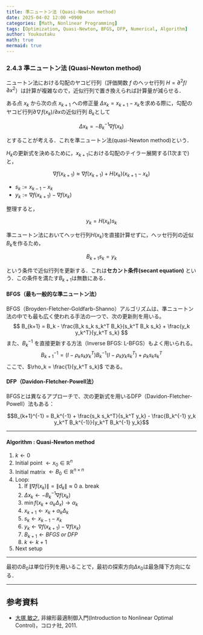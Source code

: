 ```yaml
---
title: 準ニュートン法 (Quasi-Newton method)
date: 2025-04-02 12:00 +0900
categories: [Math, Nonlinear Programming]
tags: [Optimization, Quasi-Newton, BFGS, DFP, Numerical, Algorithm]
author: Youkoutaku
math: true
mermaid: true
---
```


### 2.4.3 準ニュートン法 (Quasi-Newton method)

ニュートン法における勾配のヤコビ行列（評価関数 $f$ のヘッセ行列 $H=\partial^2f/\partial x^2$）は計算が複雑なので，近似行列で置き換えられば計算量が減らせる．

ある点 $x_k$ から次の点 $x_{k+1}$ への修正量 $\Delta x_k = x_{k+1}-x_k$を求める際に，勾配のヤコビ行列$\partial \nabla f(x_k)/\partial x$の近似行列 $B_k$として

$$\Delta x_k=-B_k^{-1}\nabla f(x_k)$$

とすることが考える．これを準ニュートン法(quasi-Newton method)という．

$H_k$の更新式を決めるために，$x_{k+1}$における勾配のテイラー展開する(1次まで)と，

$$\nabla f(x_{k+1})\approx \nabla f(x_{k+1})+H(x_{k})(x_{k+1}-x_k)$$
- $s_k:=x_{k-1}-x_k$
- $y_k:=\nabla f(x_{k+1}) - \nabla f(x_k)$

整理すると，

$$y_k=H(x_k)s_k$$

準ニュートン法においてヘッセ行列$H(x_k)$を直接計算せずに，ヘッセ行列の近似$B_k$を作るため，

$$B_{k+1}s_k=y_k$$

という条件で近似行列を更新する．これは**セカント条件(secant equation)** という．この条件を満たす$B_{k+1}$は無数にある．

#### BFGS（最も一般的な準ニュートン法）
BFGS（Broyden-Fletcher-Goldfarb-Shanno）アルゴリズムは、準ニュートン法の中でも最も広く使われる手法の一つで、次の更新則を用いる。
$$ B_{k+1} = B_k - \frac{B_k s_k s_k^T B_k}{s_k^T B_k s_k} + \frac{y_k y_k^T}{y_k^T s_k} $$
また、$B_k^{-1}$ を直接更新する方法（Inverse BFGS: L-BFGS）もよく用いられる。
$$ B_{k+1}^{-1} = (I - \rho_k s_k y_k^T) B_k^{-1} (I - \rho_k y_k s_k^T) + \rho_k s_k s_k^T $$
ここで、$\rho_k = \frac{1}{y_k^T s_k}$ である。

#### DFP（Davidon-Fletcher-Powell法）
BFGSとは異なるアプローチで、次の更新式を用いるDFP（Davidon-Fletcher-Powell）法もある：

$$B_{k+1}^{-1} = B_k^{-1} + \frac{s_k s_k^T}{s_k^T y_k} - \frac{B_k^{-1} y_k y_k^T B_k^{-1}}{y_k^T B_k^{-1} y_k}$$

---
#### Algorithm : Quasi-Newton method
1. $k \gets 0$ 
2. Initial point $\gets x_0\in\mathbb{R}^n$ 
3. Initial matrix $\gets B_0 \in \mathbb{R}^{n\times n}$
4. Loop:
	1. If  $\|\nabla f(x_k) \| = \|d_k\| \approx 0$ 
		a. break
	2. $\Delta x_{k} \gets -B_k^{-1}\nabla f(x_k)$
	3. $\min{f(x_k+\alpha_k\Delta_x)}\to \alpha_k$
	4. $x_{k+1}\gets x_k+\alpha_k\Delta _k$
	5. $s_k\gets x_{k-1}-x_k$
	6. $y_k\gets \nabla f(x_{k+1}) - \nabla f(x_k)$
	7. $B_{k+1}\gets BFGS\;or\;DFP$
	8. $k \gets k+1$
5. Next setup
---
最初の$B_0$は単位行列を用いることで，最初の探索方向$\Delta x_0$は最急降下方向になる．

---
## 参考資料
- [大塚 敏之](https://www.ids.sys.i.kyoto-u.ac.jp/index.html), 非線形最適制御入門(Introduction to Nonlinear Optimal Control)，コロナ社, 2011. 